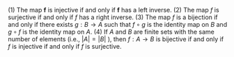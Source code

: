 
(1) The map $\boldsymbol{f}$ is injective if and only if $\boldsymbol{f}$ has a left inverse.
(2) The map $f$ is surjective if and only if $f$ has a right inverse.
(3) The map $f$ is a bijection if and only if there exists $g: B \rightarrow A$ such that $f \circ g$ is the identity map on $B$ and $g \circ f$ is the identity map on $A$.
(4) If $A$ and $B$ are finite sets with the same number of elements (i.e., $|A|=|B|$ ), then $f: A \rightarrow B$ is bijective if and only if $f$ is injective if and only if $f$ is surjective.